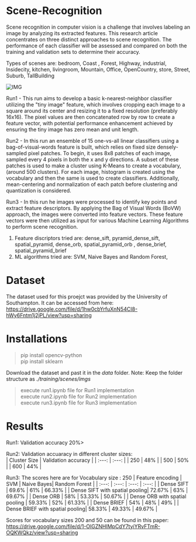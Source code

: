 # Scene-Recognition

Scene recognition in computer vision is a challenge that involves labeling an image by analyzing its extracted features. This research article concentrates on three distinct approaches to scene recognition. The performance of each classifier will be assessed and compared on both the training and validation sets to determine their accuracy.

Types of scenes are: bedroom, Coast , Forest, Highway, industrial, Insidecity, kitchen, livingroom, Mountain, Office, OpenCountry, store, Street, Suburb, TallBuilding

![IMG](https://github.com/achyutk/Scene-Recognition/assets/73283117/b6bccb34-57b3-4e1f-adbc-0db305315480)


Run1 - This run aims to develop a basic k-nearest-neighbor classifier utilizing the "tiny image" feature, which involves cropping each image to a square around its center and resizing it to a fixed resolution (preferably 16x16). The pixel values are then concatenated row by row to create a feature vector, with potential performance enhancement achieved by ensuring the tiny image has zero mean and unit length.

Run2 - In this run an ensemble of 15 one-vs-all linear classifiers using a bag-of-visual-words feature is built, which relies on fixed size densely-sampled pixel patches. To begin, it uses 8x8 patches of each image, sampled every 4 pixels in both the x and y directions. A subset of these patches is used to make a cluster using K-Means to create a vocabulary, (around 500 clusters). For each image, histogram is created using the vocabulary and then the same is used to create classifiers. Additionally, mean-centering and normalization of each patch before clustering and quantization is considered.

Run3 - In this run he images were processed to identify key points and extract feature descriptors. By applying the Bag of Visual Words (BoVW) approach, the images were converted into feature vectors. These feature vectors were then utilized as input for various Machine Learning Algorithms to perform scene recognition. 
1. Feature discriptors tried are: dense_sift, pyramid_dense_sift, spatial_pyramid, dense_orb, spatial_pyramid_orb , dense_brief, spatial_pyramid_brief
2. ML algorithms tried are: SVM, Naive Bayes and Random Forest,

# Dataset

The dataset used for this proejct was provided by the University of Southampton. It can be accessed from here: https://drive.google.com/file/d/1hw0cbYrfuXnN54CI8-hWy6Fntm1j2jPL/view?usp=sharing


# Installations

> pip install opencv-python <br>
> pip install sklearn

Download the dataset and past it in the *data* folder. Note: Keep the folder structure as *./training/scenes/imgs*

> execute run1.ipynb file for Run1 implementation <br>
> execute run2.ipynb file for Run2 implementation <br>
> execute run3.ipynb file for Run3 implementation

# Results

Run1: Validation accuracy 20%> <br>

Run2: Validation accuaracy in different cluster sizes:<br>
| Cluster Size | Validation accuracy    |
| :---: | :---: |
| 250 | 48%   |
| 500 | 50%   |
| 600 | 44%   |


Run3:
The scores here are for Vocabulary size : 250
| Feature encoding  | SVM    | Naive Bayes| Random Forest    |
| :---: | :---: | :---: | :---: |
| Dense SIFT | 69.6%   | 61%   | 66.33%   |
| Dense SIFT with spatial pooling| 72.67%   | 63%   | 69.67%   |
| Dense ORB | 58%   | 53.33%   | 50.67%   |
| Dense ORB with spatial pooling | 59.33%   | 52%   | 61.33%   |
| Dense BRIEF | 54%   | 48%   | 49%   |
| Dense BRIEF with spatial pooling| 58.33%   | 49.33%   | 49.67%   |

Scores for vocabulary sizes 200 and 50 can be found in this paper: https://drive.google.com/file/d/1-OlGZNHIMpCdY7tyiYRvFTmR-OQKWQkz/view?usp=sharing
<!-- Vocabulary size : 200
| Feature encoding  | SVM    | Naive Bayes| Random Forest    |
| :---: | :---: | :---: | :---: |
| Dense SIFT | 71.33%   | 61%   | 68.67%   |
| Dense SIFT with spatial pooling| 73.33%   | 59.33%   | 68.67%   |
| Dense ORB | 55%   | 51.67%   | 53%   |
| Dense ORB with spatial pooling | 57.33%   | 51.33%   | 52.67%   |
| Dense BRIEF | 53%   | 47.33%   | 46.67%   |
| Dense BRIEF with spatial pooling| 58%   | 47%   | 50.67%   |


Vocabulary size : 50
| Feature encoding  | SVM    | Naive Bayes| Random Forest    |
| :---: | :---: | :---: | :---: |
| Dense SIFT | 68%   | 63.33%   | 65.33%   |
| Dense SIFT with spatial pooling| 71%   | 64.33%   | 67.67%   |
| Dense ORB | 55.67%   | 47%   | 51.67%   |
| Dense ORB with spatial pooling | 54.67%   | 51%   | 59.67%   |
| Dense BRIEF | 50%   | 42.67%   | 47%   |
| Dense BRIEF with spatial pooling| 54%   | 42.67%   | 51.33%   | -->





